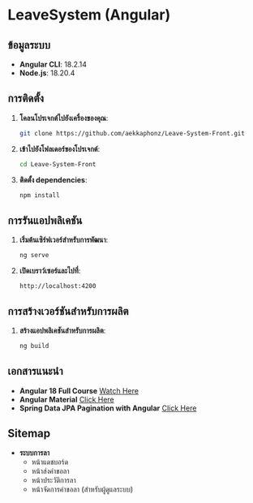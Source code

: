 # LeaveSystem (Angular)

## ข้อมูลระบบ
- **Angular CLI**: 18.2.14
- **Node.js**: 18.20.4

## การติดตั้ง

1. **โคลนโปรเจกต์ไปยังเครื่องของคุณ**:

   ```bash
   git clone https://github.com/aekkaphonz/Leave-System-Front.git
   ```

2. **เข้าไปยังโฟลเดอร์ของโปรเจกต์**:

   ```bash
   cd Leave-System-Front
   ```

3. **ติดตั้ง dependencies**:

   ```bash
   npm install
   ```

## การรันแอปพลิเคชัน

1. **เริ่มต้นเซิร์ฟเวอร์สำหรับการพัฒนา**:

   ```bash
   ng serve
   ```

2. **เปิดเบราว์เซอร์และไปที่**:

   ```
   http://localhost:4200
   ```

## การสร้างเวอร์ชันสำหรับการผลิต

1. **สร้างแอปพลิเคชันสำหรับการผลิต**:

   ```bash
   ng build
   ```


## เอกสารแนะนำ
- **Angular 18 Full Course** [Watch Here](https://youtu.be/QjaNv7s1gW0?si=-Jrg__5oEml7GMGn)
- **Angular Material** [Click Here](https://material.angular.io/)
- **Spring Data JPA Pagination with Angular** [Click Here](https://youtu.be/JNxWZXOsU0w?si=sMvwiDIFAg1Z3PSx)
## Sitemap
- **ระบบการลา**
  - หน้าแดชบอร์ด
  - หน้าส่งคำขอลา
  - หน้าประวัติการลา
  - หน้าจัดการคำขอลา (สำหรับผู้ดูแลระบบ)

